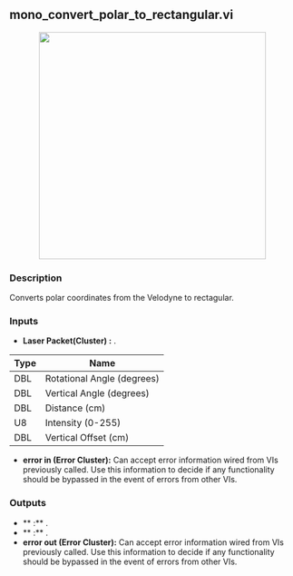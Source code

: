 ## mono_convert_polar_to_rectangular.vi
<p align="center">
<img src="https://github.com/monoDriveIO/client/raw/master/WikiPhotos/LV_client/utilities/monoDrive_lvlib_mono__convert__polar__to__rectangularc.png" 
width="400"  />
</p>

### Description 
Converts polar coordinates from the Velodyne to rectagular.

### Inputs

- **Laser Packet(Cluster) :** .

| Type  | Name   |
| ------------ | ------------ |
|DBL  | Rotational Angle (degrees) |
|DBL | Vertical Angle (degrees)  |
|DBL | Distance (cm)  |
|U8 | Intensity (0-255)  |
|DBL | Vertical Offset (cm) |

- **error in (Error Cluster):** Can accept error information wired from VIs previously called. Use this information to decide if any functionality should be bypassed in the event of errors from other VIs.


### Outputs

- ** :**  .
- ** :**  .
- **error out (Error Cluster):** Can accept error information wired from VIs previously called. Use this information to decide if any functionality should be bypassed in the event of errors from other VIs.
